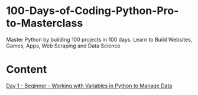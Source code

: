 # 100-Days-of-Coding-Python-Pro-to-Masterclass
Master Python by building 100 projects in 100 days. Learn to Build Websites, Games, Apps, Web Scraping and Data Science
# Content
[Day 1 - Beginner - Working with Variables in Python to Manage Data](https://github.com/ojobo-tech/100-Days-of-Coding-Python/tree/main/Day-1)
